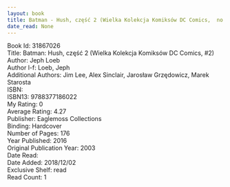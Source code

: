 ```yaml
---
layout: book
title: Batman - Hush, część 2 (Wielka Kolekcja Komiksów DC Comics,  no. 2)
date_read: None
---
```


Book Id: 31867026<br />
Title: Batman: Hush, część 2 (Wielka Kolekcja Komiksów DC Comics, #2)<br />
Author: Jeph Loeb<br />
Author l-f: Loeb, Jeph<br />
Additional Authors: Jim Lee, Alex Sinclair, Jarosław Grzędowicz, Marek Starosta<br />
ISBN: <br />
ISBN13: 9788377186022<br />
My Rating: 0<br />
Average Rating: 4.27<br />
Publisher: Eaglemoss Collections<br />
Binding: Hardcover<br />
Number of Pages: 176<br />
Year Published: 2016<br />
Original Publication Year: 2003<br />
Date Read: <br />
Date Added: 2018/12/02<br />
Exclusive Shelf: read<br />
Read Count: 1<br />

